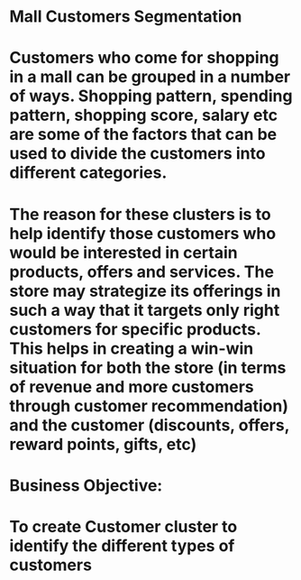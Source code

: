 # Mall Customers Segmentation
# Customers who come for shopping in a mall can be grouped in a number of ways. Shopping pattern, spending pattern, shopping score, salary etc are some of the factors that can be used to divide the customers into different categories.

# The reason for these clusters is to help identify those customers who would be interested in certain products, offers and services. The store may strategize its offerings in such a way that it targets only right customers for specific products. This helps in creating a win-win situation for both the store (in terms of revenue and more customers through customer recommendation) and the customer (discounts, offers, reward points, gifts, etc)

# Business Objective:
# To create Customer cluster to identify the different types of customers

